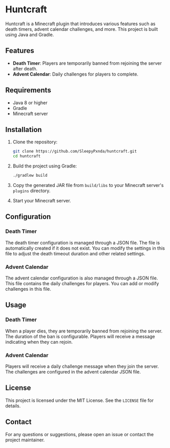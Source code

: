 # Huntcraft

Huntcraft is a Minecraft plugin that introduces various features such as death timers, advent calendar challenges, and more. This project is built using Java and Gradle.

## Features

- **Death Timer**: Players are temporarily banned from rejoining the server after death.
- **Advent Calendar**: Daily challenges for players to complete.

## Requirements

- Java 8 or higher
- Gradle
- Minecraft server

## Installation

1. Clone the repository:
    ```sh
    git clone https://github.com/SleepyPxnda/huntcraft.git
    cd huntcraft
    ```

2. Build the project using Gradle:
    ```sh
    ./gradlew build
    ```

3. Copy the generated JAR file from `build/libs` to your Minecraft server's `plugins` directory.

4. Start your Minecraft server.

## Configuration

### Death Timer

The death timer configuration is managed through a JSON file. The file is automatically created if it does not exist. You can modify the settings in this file to adjust the death timeout duration and other related settings.

### Advent Calendar

The advent calendar configuration is also managed through a JSON file. This file contains the daily challenges for players. You can add or modify challenges in this file.

## Usage

### Death Timer

When a player dies, they are temporarily banned from rejoining the server. The duration of the ban is configurable. Players will receive a message indicating when they can rejoin.

### Advent Calendar

Players will receive a daily challenge message when they join the server. The challenges are configured in the advent calendar JSON file.

## License

This project is licensed under the MIT License. See the `LICENSE` file for details.

## Contact

For any questions or suggestions, please open an issue or contact the project maintainer.